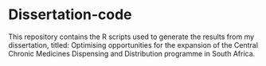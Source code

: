 # Dissertation-code
This repository contains the R scripts used to generate the results from my dissertation, titled: Optimising opportunities for the expansion of the Central Chronic Medicines Dispensing and Distribution programme in South Africa.
